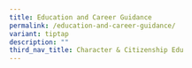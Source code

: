 ```yaml
---
title: Education and Career Guidance
permalink: /education-and-career-guidance/
variant: tiptap
description: ""
third_nav_title: Character & Citizenship Edu
---
```

